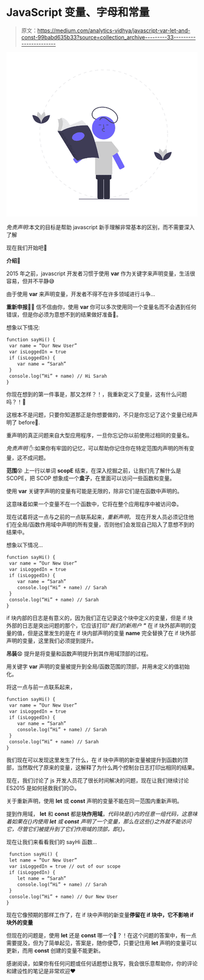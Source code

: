 # JavaScript 变量、字母和常量

> 原文：<https://medium.com/analytics-vidhya/javascript-var-let-and-const-99babd635b33?source=collection_archive---------33----------------------->

![](img/3ae12822ff8884492004768e4eb487cc.png)

*免责声明*:本文的目标是帮助 javascript 新手理解非常基本的区别，而不需要深入了解

现在我们开始吧💪

**介绍🥱**

2015 年之前，javascript 开发者习惯于使用 **var** 作为关键字来声明变量，生活很容易，但并不平静😅

由于使用 **var** 来声明变量，开发者不得不在许多领域进行斗争…

**重新申报**🤦‍♀️
信不信由你，使用 **var** 你可以多次使用同一个变量名而不会遇到任何错误，但是你必须为意想不到的结果做好准备😬。

想象以下情况:

```
function sayHi() {
 var name = “Our New User”
 var isLoggedIn = true
 if (isLoggedIn) {
    var name = “Sarah”
 }
 console.log(“Hi” + name) // Hi Sarah
}
```

你现在想到的第一件事是，那又怎样？！，我重新定义了变量，这有什么问题吗？！🤨

这根本不是问题，只要你知道那正是你想要做的，不只是你忘记了这个变量已经声明了 before🧐.

重声明的真正问题来自大型应用程序，一旦你忘记你以前使用过相同的变量名。

*免责声明* ✋:如果你有牢固的记忆，可以帮助你记住你在特定范围内声明的所有变量，这不成问题。

**范围**😵
上一行以单词 **scopE** 结束，在深入挖掘之前，让我们先了解什么是 SCOPE，把 SCOP 想象成一个**盒子**，在里面可以访问一些函数和变量。

使用 **var** 关键字声明的变量有可能是无限的，除非它们是在函数中声明的。

这意味着如果一个变量不在一个函数中，它将在整个应用程序中被访问😨。

现在试着将这一点与之前的一点联系起来，*重新声明*，
现在开发人员必须记住他们在全局/函数作用域中声明的所有变量，否则他们会发现自己陷入了意想不到的结果中。

想象以下情况…

```
function sayHi() {
 var name = “Our New User”
 var isLoggedIn = true
 if (isLoggedIn) {
    var name = “Sarah”
    console.log(“Hi” + name) // Sarah
 }
 console.log(“Hi” + name) // Sarah
}
```

if 块内部的日志是有意义的，因为我们正在记录这个块中定义的变量，但是 if 块外部的日志是突出问题的那个，它应该打印"*我们的新用户* ***"*** 在 if 块外部声明的变量的值，但是这里发生的是在 if 块内部声明的变量 **name** 完全替换了在 if 块外部声明的变量，这里我们必须提到提升。

**吊装**😧
提升是将变量和函数声明提升到其作用域顶部的过程。

用关键字 **var** 声明的变量被提升到全局/函数范围的顶部，并用未定义的值初始化。

将这一点与前一点联系起来，

```
function sayHi() {
 var name = “Our New User”
 var isLoggedIn = true
 if (isLoggedIn) {
    var name = “Sarah”
    console.log(“Hi” + name) // Sarah
 }
 console.log(“Hi” + name) // Sarah
}
```

我们现在可以发现这里发生了什么，在 if 块中声明的新变量被提升到函数的顶部，当然取代了原来的变量，这解释了为什么两个控制台日志打印出相同的结果。

现在，我们讨论了 js 开发人员花了很长时间解决的问题，现在让我们继续讨论 ES2015 是如何拯救我们的😉。

关于重新声明，使用 **let** 或 **const** 声明的变量不能在同一范围内重新声明。

提到作用域， **let** 和 **const** 都是**块作用域**，*代码块是{}内的任意一组代码，这意味着如果在{}内使用 **let** 或 **const** 声明了一个变量，那么在这些{}之外就不能访问它，尽管它们被提升到了它们作用域的顶部，即{}。*

现在让我们来看看我们的 sayHi 函数…

```
 function sayHi() {
 let name = “Our New User”
 var isLoggedIn = true // out of our scope
 if (isLoggedIn) {
    let name = “Sarah”
    console.log(“Hi” + name) // Sarah
 }
 console.log(“Hi” + name) // Our New User
} 
```

现在它像预期的那样工作了，在 if 块中声明的新变量**停留在 if 块中，它不影响 if 块外的变量**

但现在的问题是，使用 **let** 还是 **const** 哪一个🤔？！在这个问题的答案中，有一点需要提及，但为了简单起见，答案是，随你便😇，只要记住用 **let** 声明的变量可以更新，而用 **const** 创建的变量不能更新。

感谢阅读，如果你有任何问题或任何话题想让我写，我会很乐意帮助你，你的评论和建设性的笔记是非常欢迎❤️